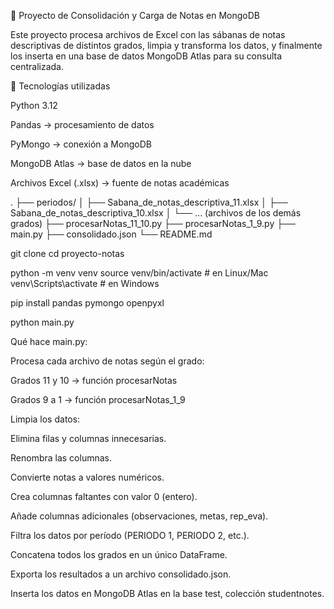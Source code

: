 📘 Proyecto de Consolidación y Carga de Notas en MongoDB

Este proyecto procesa archivos de Excel con las sábanas de notas descriptivas de distintos grados, limpia y transforma los datos, y finalmente los inserta en una base de datos MongoDB Atlas para su consulta centralizada.

🚀 Tecnologías utilizadas

Python 3.12

Pandas
 → procesamiento de datos

PyMongo
 → conexión a MongoDB

MongoDB Atlas
 → base de datos en la nube

Archivos Excel (.xlsx) → fuente de notas académicas


.
├── periodos/
│   ├── Sabana_de_notas_descriptiva_11.xlsx
│   ├── Sabana_de_notas_descriptiva_10.xlsx
│   └── ... (archivos de los demás grados)
├── procesarNotas_11_10.py
├── procesarNotas_1_9.py
├── main.py
├── consolidado.json
└── README.md


git clone <repo-url>
cd proyecto-notas

python -m venv venv
source venv/bin/activate   # en Linux/Mac
venv\Scripts\activate      # en Windows

pip install pandas pymongo openpyxl

python main.py


Qué hace main.py:

Procesa cada archivo de notas según el grado:

Grados 11 y 10 → función procesarNotas

Grados 9 a 1 → función procesarNotas_1_9

Limpia los datos:

Elimina filas y columnas innecesarias.

Renombra las columnas.

Convierte notas a valores numéricos.

Crea columnas faltantes con valor 0 (entero).

Añade columnas adicionales (observaciones, metas, rep_eva).

Filtra los datos por período (PERIODO 1, PERIODO 2, etc.).

Concatena todos los grados en un único DataFrame.

Exporta los resultados a un archivo consolidado.json.

Inserta los datos en MongoDB Atlas en la base test, colección studentnotes.
